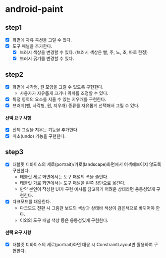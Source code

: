 # android-paint

## step1

- [x] 화면에 자유 곡선을 그릴 수 있다.
- [x] 도구 패널을 추가한다.
    - [x] 브러시 색상을 변경할 수 있다. (브러시 색상은 빨, 주, 노, 초, 파로 한정)
    - [x] 브러시 굵기를 변경할 수 있다.

## step2

- [x] 화면에 사각형, 원 모양을 그릴 수 있도록 구현한다.
    - 사용자가 자유롭게 크기나 위치를 조정할 수 있다.
- [x] 특정 영역의 요소를 지울 수 있는 지우개를 구현한다.
- [x] 브러쉬(펜, 사각형, 원, 지우개) 종류를 자유롭게 선택해서 그릴 수 있다.

#### 선택 요구 사항

- [x] 전체 그림을 지우는 기능을 추가한다.
- [x] 취소(undo) 기능을 구현한다.

## step3

- [x] 태블릿 디바이스의 세로(portrait)/가로(landscape)화면에서 어색해보이지 않도록 구현한다.
    - 태블릿 세로 화면에서는 도구 패널의 폭을 줄인다.
    - 태블릿 가로 화면에서는 도구 패널을 왼쪽 상단으로 옮긴다.
    - 만약 본인이 작성한 UI가 구현 예시를 참고하기 어려운 상태라면 융통성있게 구현한다.
- [x] 다크모드를 대응한다.
    - 다크모드 전환 시 그림판 보드의 색상과 상태바 색상이 검은색으로 바뀌어야 한다.
    - 이외의 도구 패널 색상 등은 융통성있게 구현한다.

#### 선택 요구 사항

- [x] 태블릿 디바이스의 세로(portrait)화면 대응 시 ConstraintLayout만 활용하여 구현한다.